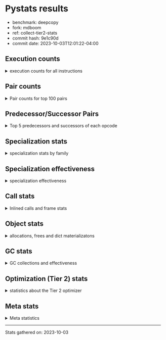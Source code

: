 
# Pystats results

- benchmark: deepcopy
- fork: mdboom
- ref: collect-tier2-stats
- commit hash: 9e1c90d
- commit date: 2023-10-03T12:01:22-04:00

## Execution counts

<details>
<summary> execution counts for all instructions </summary>

|Name | Count | Self | Cumulative | Miss ratio | 
|---|---:|---:|---:|---:|
| LOAD_FAST | 533,699,760 | 20.7% | 20.7% |  |
| STORE_FAST | 253,364,040 | 9.8% | 30.5% |  |
| LOAD_FAST_LOAD_FAST | 226,206,960 | 8.8% | 39.2% |  |
| LOAD_GLOBAL_BUILTIN | 129,930,540 | 5.0% | 44.3% |  |
| POP_JUMP_IF_FALSE | 113,295,360 | 4.4% | 48.7% |  |
| RESUME_CHECK | 104,294,940 | 4.0% | 52.7% |  |
| LOAD_ATTR_METHOD_NO_DICT | 99,901,440 | 3.9% | 56.6% |  |
| CALL_BUILTIN_O | 99,256,320 | 3.8% | 60.4% |  |
| IS_OP | 93,757,440 | 3.6% | 64.0% |  |
| RETURN_VALUE | 92,252,600 | 3.6% | 67.6% |  |
| CALL_METHOD_DESCRIPTOR_FAST | 89,825,280 | 3.5% | 71.1% |  |
| PUSH_NULL | 70,349,700 | 2.7% | 73.8% |  |
| CALL_PY_WITH_DEFAULTS | 56,674,260 | 2.2% | 76.0% | 8.4% |
| LOAD_GLOBAL_MODULE | 52,992,600 | 2.1% | 78.1% |  |
| POP_JUMP_IF_NONE | 51,701,760 | 2.0% | 80.1% |  |
| POP_JUMP_IF_NOT_NONE | 51,179,520 | 2.0% | 82.0% |  |
| POP_TOP | 44,021,940 | 1.7% | 83.7% |  |
| JUMP_FORWARD | 41,195,520 | 1.6% | 85.3% |  |
| CALL_PY_EXACT_ARGS | 40,508,800 | 1.6% | 86.9% | 10.4% |
| CALL_TYPE_1 | 38,645,760 | 1.5% | 88.4% |  |
| ENTER_EXECUTOR | 33,315,840 | 1.3% | 89.7% |  |
| STORE_SUBSCR_DICT | 25,128,960 | 1.0% | 90.7% |  |
| LOAD_CONST | 23,962,980 | 0.9% | 91.6% |  |
| TO_BOOL_BOOL | 15,022,080 | 0.6% | 92.2% |  |
| FOR_ITER | 13,305,040 | 0.5% | 92.7% |  |
| LOAD_DEREF | 12,595,800 | 0.5% | 93.2% |  |
| CALL_BUILTIN_FAST | 12,134,400 | 0.5% | 93.7% |  |
| RETURN_CONST | 11,581,620 | 0.4% | 94.1% |  |
| UNPACK_SEQUENCE_TWO_TUPLE | 9,369,600 | 0.4% | 94.5% |  |
| STORE_FAST_STORE_FAST | 9,369,600 | 0.4% | 94.8% |  |
| JUMP_BACKWARD | 9,246,720 | 0.4% | 95.2% |  |
| LOAD_ATTR | 8,450,300 | 0.3% | 95.5% |  |
| NOP | 7,772,340 | 0.3% | 95.8% |  |
| BINARY_SUBSCR_DICT | 7,772,160 | 0.3% | 96.1% |  |
| BUILD_LIST | 7,649,700 | 0.3% | 96.4% |  |
| BUILD_MAP | 6,481,980 | 0.3% | 96.7% |  |
| GET_ITER | 6,374,640 | 0.2% | 96.9% |  |
| CALL_FUNCTION_EX | 5,314,920 | 0.2% | 97.1% |  |
| CALL | 4,855,680 | 0.2% | 97.3% |  |
| LOAD_ATTR_MODULE | 4,854,120 | 0.2% | 97.5% |  |
| INTERPRETER_EXIT | 4,853,860 | 0.2% | 97.7% |  |
| MAKE_CELL | 4,853,820 | 0.2% | 97.9% |  |
| STORE_ATTR_INSTANCE_VALUE | 4,444,660 | 0.2% | 98.0% | 6.4% |
| CALL_LIST_APPEND | 4,177,920 | 0.2% | 98.2% |  |
| PUSH_EXC_INFO | 3,594,240 | 0.1% | 98.3% |  |
| POP_EXCEPT | 3,594,240 | 0.1% | 98.5% |  |
| CHECK_EXC_MATCH | 3,594,240 | 0.1% | 98.6% |  |
| CALL_METHOD_DESCRIPTOR_NOARGS | 3,471,360 | 0.1% | 98.8% |  |
| LIST_EXTEND | 2,887,980 | 0.1% | 98.9% |  |
| CALL_INTRINSIC_1 | 2,887,860 | 0.1% | 99.0% |  |
| CALL_ISINSTANCE | 2,887,680 | 0.1% | 99.1% |  |
| TO_BOOL | 2,427,480 | 0.1% | 99.2% |  |
| COPY_FREE_VARS | 2,427,120 | 0.1% | 99.3% |  |
| BUILD_TUPLE | 2,427,060 | 0.1% | 99.4% |  |
| TO_BOOL_NONE | 2,426,880 | 0.1% | 99.5% |  |
| LOAD_ATTR_METHOD_WITH_VALUES | 1,966,140 | 0.1% | 99.5% | 0.2% |
| LIST_APPEND | 1,751,040 | 0.1% | 99.6% |  |
| POP_JUMP_IF_TRUE | 1,505,280 | 0.1% | 99.7% |  |
| SWAP | 1,167,360 | 0.0% | 99.7% |  |
| FOR_ITER_LIST | 1,167,360 | 0.0% | 99.8% |  |
| FOR_ITER_TUPLE | 1,105,920 | 0.0% | 99.8% |  |
| BINARY_OP_SUBTRACT_FLOAT | 921,720 | 0.0% | 99.8% |  |
| BINARY_OP_ADD_FLOAT | 921,600 | 0.0% | 99.9% | 0.0% |
| STORE_FAST_LOAD_FAST | 583,680 | 0.0% | 99.9% |  |
| LOAD_FAST_AND_CLEAR | 583,680 | 0.0% | 99.9% |  |
| MAKE_FUNCTION | 461,040 | 0.0% | 99.9% |  |
| SET_FUNCTION_ATTRIBUTE | 460,920 | 0.0% | 100.0% |  |
| YIELD_VALUE | 460,800 | 0.0% | 100.0% |  |
| RETURN_GENERATOR | 460,800 | 0.0% | 100.0% |  |
| CALL_TUPLE_1 | 122,880 | 0.0% | 100.0% |  |
| FOR_ITER_RANGE | 46,320 | 0.0% | 100.0% |  |
| CALL_BUILTIN_CLASS | 46,320 | 0.0% | 100.0% |  |
| STORE_SUBSCR_LIST_INT | 46,080 | 0.0% | 100.0% |  |
| LOAD_ATTR_INSTANCE_VALUE | 46,080 | 0.0% | 100.0% |  |
| STORE_NAME | 300 | 0.0% | 100.0% |  |
| LOAD_GLOBAL | 300 | 0.0% | 100.0% |  |
| BINARY_OP | 200 | 0.0% | 100.0% |  |
| CALL_ALLOC_AND_ENTER_INIT | 120 | 0.0% | 100.0% | 33.3% |
| BUILD_CONST_KEY_MAP | 120 | 0.0% | 100.0% |  |
| EXIT_INIT_CHECK | 80 | 0.0% | 100.0% |  |
| STORE_DEREF | 60 | 0.0% | 100.0% |  |
| STORE_ATTR | 60 | 0.0% | 100.0% |  |
| LOAD_NAME | 60 | 0.0% | 100.0% |  |
| LOAD_BUILD_CLASS | 60 | 0.0% | 100.0% |  |
| CALL_BUILTIN_FAST_WITH_KEYWORDS | 60 | 0.0% | 100.0% |  |


</details>

## Pair counts

<details>
<summary> Pair counts for top 100 pairs </summary>

|Pair | Count | Self | Cumulative | 
|---|---:|---:|---:|
| LOAD_GLOBAL_BUILTIN LOAD_FAST | 120,391,860 | 4.7% | 4.7% |
| STORE_FAST LOAD_FAST | 106,598,520 | 4.1% | 8.8% |
| LOAD_FAST_LOAD_FAST IS_OP | 91,330,560 | 3.5% | 12.3% |
| LOAD_FAST RETURN_VALUE | 89,825,460 | 3.5% | 15.8% |
| IS_OP POP_JUMP_IF_FALSE | 89,825,280 | 3.5% | 19.3% |
| CALL_METHOD_DESCRIPTOR_FAST STORE_FAST | 89,825,280 | 3.5% | 22.8% |
| RESUME_CHECK LOAD_FAST | 85,647,360 | 3.3% | 26.1% |
| LOAD_FAST CALL_BUILTIN_O | 69,027,840 | 2.7% | 28.8% |
| STORE_FAST LOAD_FAST_LOAD_FAST | 58,352,700 | 2.3% | 31.0% |
| CALL_PY_WITH_DEFAULTS RESUME_CHECK | 56,584,500 | 2.2% | 33.2% |
| LOAD_FAST LOAD_ATTR_METHOD_NO_DICT | 54,650,880 | 2.1% | 35.3% |
| PUSH_NULL LOAD_FAST_LOAD_FAST | 53,698,560 | 2.1% | 37.4% |
| CALL_BUILTIN_O STORE_FAST | 53,606,400 | 2.1% | 39.5% |
| POP_JUMP_IF_FALSE LOAD_FAST | 53,237,760 | 2.1% | 41.5% |
| LOAD_FAST POP_JUMP_IF_NONE | 51,701,760 | 2.0% | 43.5% |
| LOAD_FAST PUSH_NULL | 51,271,680 | 2.0% | 45.5% |
| LOAD_FAST_LOAD_FAST CALL_METHOD_DESCRIPTOR_FAST | 51,179,520 | 2.0% | 47.5% |
| LOAD_FAST POP_JUMP_IF_NOT_NONE | 51,179,520 | 2.0% | 49.5% |
| LOAD_ATTR_METHOD_NO_DICT LOAD_FAST_LOAD_FAST | 51,179,520 | 2.0% | 51.5% |
| POP_JUMP_IF_NOT_NONE LOAD_GLOBAL_BUILTIN | 48,168,960 | 1.9% | 53.3% |
| POP_JUMP_IF_NONE LOAD_FAST | 46,848,000 | 1.8% | 55.1% |
| LOAD_ATTR_METHOD_NO_DICT LOAD_FAST | 45,250,560 | 1.8% | 56.9% |
| RETURN_VALUE STORE_FAST | 44,544,080 | 1.7% | 58.6% |
| POP_JUMP_IF_FALSE LOAD_GLOBAL_BUILTIN | 43,960,320 | 1.7% | 60.3% |
| CALL_PY_EXACT_ARGS RESUME_CHECK | 39,968,460 | 1.5% | 61.9% |
| STORE_FAST LOAD_GLOBAL_MODULE | 39,567,660 | 1.5% | 63.4% |
| STORE_FAST JUMP_FORWARD | 38,645,760 | 1.5% | 64.9% |
| LOAD_GLOBAL_MODULE LOAD_ATTR_METHOD_NO_DICT | 38,645,760 | 1.5% | 66.4% |
| LOAD_FAST CALL_TYPE_1 | 38,645,760 | 1.5% | 67.9% |
| LOAD_FAST CALL_METHOD_DESCRIPTOR_FAST | 38,645,760 | 1.5% | 69.4% |
| CALL_TYPE_1 STORE_FAST | 38,645,760 | 1.5% | 70.9% |
| LOAD_FAST_LOAD_FAST CALL_PY_EXACT_ARGS | 38,002,400 | 1.5% | 72.4% |
| JUMP_FORWARD LOAD_FAST_LOAD_FAST | 36,218,880 | 1.4% | 73.8% |
| POP_TOP ENTER_EXECUTOR | 28,262,400 | 1.1% | 74.9% |
| RETURN_VALUE CALL_BUILTIN_O | 27,801,600 | 1.1% | 75.9% |
| ENTER_EXECUTOR CALL_PY_WITH_DEFAULTS | 27,801,600 | 1.1% | 77.0% |
| CALL_BUILTIN_O POP_TOP | 27,801,600 | 1.1% | 78.1% |
| LOAD_FAST_LOAD_FAST CALL_PY_WITH_DEFAULTS | 22,884,640 | 0.9% | 79.0% |
| LOAD_FAST LOAD_GLOBAL_BUILTIN | 16,097,280 | 0.6% | 79.6% |
| TO_BOOL_BOOL POP_JUMP_IF_FALSE | 15,022,080 | 0.6% | 80.2% |
| PUSH_NULL LOAD_FAST | 12,380,580 | 0.5% | 80.7% |
| POP_TOP LOAD_FAST | 10,782,720 | 0.4% | 81.1% |
| CALL_BUILTIN_O STORE_SUBSCR_DICT | 10,076,160 | 0.4% | 81.5% |
| LOAD_GLOBAL_MODULE LOAD_FAST_LOAD_FAST | 9,615,360 | 0.4% | 81.8% |
| UNPACK_SEQUENCE_TWO_TUPLE STORE_FAST_STORE_FAST | 9,369,600 | 0.4% | 82.2% |
| FOR_ITER UNPACK_SEQUENCE_TWO_TUPLE | 9,369,600 | 0.4% | 82.6% |
| JUMP_BACKWARD FOR_ITER | 9,246,720 | 0.4% | 82.9% |
| RETURN_CONST POP_TOP | 9,154,560 | 0.4% | 83.3% |
| STORE_SUBSCR_DICT JUMP_BACKWARD | 7,864,320 | 0.3% | 83.6% |
| STORE_FAST_STORE_FAST LOAD_FAST | 7,864,320 | 0.3% | 83.9% |
| RETURN_VALUE STORE_SUBSCR_DICT | 7,864,320 | 0.3% | 84.2% |
| RETURN_VALUE LOAD_FAST_LOAD_FAST | 7,864,320 | 0.3% | 84.5% |
| LOAD_FAST_LOAD_FAST PUSH_NULL | 7,864,320 | 0.3% | 84.8% |
| NOP LOAD_FAST | 7,772,160 | 0.3% | 85.1% |
| CALL_BUILTIN_O BINARY_SUBSCR_DICT | 7,772,160 | 0.3% | 85.4% |
| LOAD_FAST TO_BOOL_BOOL | 7,280,640 | 0.3% | 85.7% |
| LOAD_FAST LOAD_CONST | 7,280,640 | 0.3% | 86.0% |
| LOAD_CONST CALL_BUILTIN_FAST | 7,280,640 | 0.3% | 86.2% |
| CALL_BUILTIN_FAST STORE_FAST | 7,280,640 | 0.3% | 86.5% |
| LOAD_FAST_LOAD_FAST LOAD_FAST | 7,188,540 | 0.3% | 86.8% |
| STORE_SUBSCR_DICT LOAD_GLOBAL_MODULE | 7,188,480 | 0.3% | 87.1% |
| RESUME_CHECK NOP | 7,188,480 | 0.3% | 87.4% |
| POP_JUMP_IF_FALSE LOAD_FAST_LOAD_FAST | 7,188,480 | 0.3% | 87.6% |
| LOAD_FAST STORE_SUBSCR_DICT | 7,188,480 | 0.3% | 87.9% |
| STORE_SUBSCR_DICT LOAD_FAST | 7,065,600 | 0.3% | 88.2% |
| BUILD_MAP STORE_FAST | 6,481,920 | 0.3% | 88.4% |
| LOAD_FAST LOAD_ATTR | 6,021,120 | 0.2% | 88.7% |
| LOAD_CONST LOAD_FAST | 5,898,360 | 0.2% | 88.9% |
| BUILD_LIST LOAD_FAST | 5,898,240 | 0.2% | 89.1% |
| STORE_FAST LOAD_GLOBAL_BUILTIN | 5,437,620 | 0.2% | 89.3% |
| LOAD_FAST LOAD_DEREF | 5,314,560 | 0.2% | 89.6% |
| LOAD_ATTR_MODULE PUSH_NULL | 4,854,120 | 0.2% | 89.7% |
| LOAD_CONST LOAD_CONST | 4,853,940 | 0.2% | 89.9% |
| CALL_BUILTIN_FAST TO_BOOL_BOOL | 4,853,760 | 0.2% | 90.1% |
| LOAD_FAST_LOAD_FAST LOAD_GLOBAL_BUILTIN | 4,638,720 | 0.2% | 90.3% |
| RESUME_CHECK LOAD_DEREF | 4,393,140 | 0.2% | 90.5% |
| LOAD_DEREF LOAD_CONST | 4,392,960 | 0.2% | 90.6% |
| LOAD_FAST CALL_LIST_APPEND | 4,177,920 | 0.2% | 90.8% |
| CALL_LIST_APPEND RETURN_CONST | 4,177,920 | 0.2% | 91.0% |
| BINARY_SUBSCR_DICT LOAD_ATTR_METHOD_NO_DICT | 4,177,920 | 0.2% | 91.1% |
| GET_ITER FOR_ITER | 4,055,040 | 0.2% | 91.3% |
| LOAD_FAST STORE_ATTR_INSTANCE_VALUE | 3,932,280 | 0.2% | 91.4% |
| FOR_ITER LOAD_FAST | 3,932,160 | 0.2% | 91.6% |
| PUSH_EXC_INFO LOAD_GLOBAL_BUILTIN | 3,594,240 | 0.1% | 91.7% |
| POP_JUMP_IF_FALSE POP_TOP | 3,594,240 | 0.1% | 91.9% |
| LOAD_GLOBAL_BUILTIN CHECK_EXC_MATCH | 3,594,240 | 0.1% | 92.0% |
| CHECK_EXC_MATCH POP_JUMP_IF_FALSE | 3,594,240 | 0.1% | 92.1% |
| BINARY_SUBSCR_DICT PUSH_EXC_INFO | 3,594,240 | 0.1% | 92.3% |
| LOAD_FAST BUILD_LIST | 3,471,600 | 0.1% | 92.4% |
| RESUME_CHECK BUILD_MAP | 3,471,360 | 0.1% | 92.5% |
| LOAD_ATTR_METHOD_NO_DICT CALL_METHOD_DESCRIPTOR_NOARGS | 3,471,360 | 0.1% | 92.7% |
| CALL_METHOD_DESCRIPTOR_NOARGS GET_ITER | 3,471,360 | 0.1% | 92.8% |
| STORE_SUBSCR_DICT POP_EXCEPT | 3,010,560 | 0.1% | 92.9% |
| STORE_FAST ENTER_EXECUTOR | 3,010,560 | 0.1% | 93.0% |
| POP_JUMP_IF_NOT_NONE BUILD_MAP | 3,010,560 | 0.1% | 93.2% |
| POP_EXCEPT RETURN_CONST | 3,010,560 | 0.1% | 93.3% |
| LOAD_FAST CALL_PY_WITH_DEFAULTS | 3,010,560 | 0.1% | 93.4% |
| JUMP_FORWARD LOAD_GLOBAL_BUILTIN | 3,010,560 | 0.1% | 93.5% |
| LOAD_DEREF PUSH_NULL | 2,888,100 | 0.1% | 93.6% |
| LIST_EXTEND CALL_INTRINSIC_1 | 2,887,860 | 0.1% | 93.7% |


</details>

## Predecessor/Successor Pairs

<details>
<summary> Top 5 predecessors and successors of each opcode </summary>

### CACHE

<details>
<summary> Successors and predecessors for CACHE </summary>

|Predecessors | Count | Percentage | 
|---|---:|---:|

|Successors | Count | Percentage | 
|---|---:|---:|
| RESUME_CHECK | 2,426,920 | 50.0% |
| COPY_FREE_VARS | 1,966,140 | 40.5% |
| POP_TOP | 460,800 | 9.5% |


</details>

### CHECK_EXC_MATCH

<details>
<summary> Successors and predecessors for CHECK_EXC_MATCH </summary>

|Predecessors | Count | Percentage | 
|---|---:|---:|
| LOAD_GLOBAL_BUILTIN | 3,594,240 | 100.0% |

|Successors | Count | Percentage | 
|---|---:|---:|
| POP_JUMP_IF_FALSE | 3,594,240 | 100.0% |


</details>

### EXIT_INIT_CHECK

<details>
<summary> Successors and predecessors for EXIT_INIT_CHECK </summary>

|Predecessors | Count | Percentage | 
|---|---:|---:|
| RETURN_CONST | 80 | 100.0% |

|Successors | Count | Percentage | 
|---|---:|---:|
| RETURN_VALUE | 80 | 100.0% |


</details>

### GET_ITER

<details>
<summary> Successors and predecessors for GET_ITER </summary>

|Predecessors | Count | Percentage | 
|---|---:|---:|
| CALL_METHOD_DESCRIPTOR_NOARGS | 3,471,360 | 54.5% |
| LOAD_FAST | 2,211,840 | 34.7% |
| CALL | 583,680 | 9.2% |
| LOAD_CONST | 61,440 | 1.0% |
| CALL_BUILTIN_CLASS | 46,320 | 0.7% |

|Successors | Count | Percentage | 
|---|---:|---:|
| FOR_ITER | 4,055,040 | 63.6% |
| FOR_ITER_LIST | 1,167,360 | 18.3% |
| LOAD_FAST_AND_CLEAR | 583,680 | 9.2% |
| CALL_PY_EXACT_ARGS | 460,800 | 7.2% |
| FOR_ITER_TUPLE | 61,440 | 1.0% |


</details>

### INTERPRETER_EXIT

<details>
<summary> Successors and predecessors for INTERPRETER_EXIT </summary>

|Predecessors | Count | Percentage | 
|---|---:|---:|
| RETURN_CONST | 2,426,980 | 50.0% |
| RETURN_VALUE | 1,966,080 | 40.5% |
| YIELD_VALUE | 460,800 | 9.5% |

|Successors | Count | Percentage | 
|---|---:|---:|


</details>

### LOAD_BUILD_CLASS

<details>
<summary> Successors and predecessors for LOAD_BUILD_CLASS </summary>

|Predecessors | Count | Percentage | 
|---|---:|---:|
| RESUME_CHECK | 60 | 100.0% |

|Successors | Count | Percentage | 
|---|---:|---:|
| PUSH_NULL | 60 | 100.0% |


</details>

### MAKE_FUNCTION

<details>
<summary> Successors and predecessors for MAKE_FUNCTION </summary>

|Predecessors | Count | Percentage | 
|---|---:|---:|
| LOAD_CONST | 461,040 | 100.0% |

|Successors | Count | Percentage | 
|---|---:|---:|
| SET_FUNCTION_ATTRIBUTE | 460,920 | 100.0% |
| STORE_NAME | 120 | 0.0% |


</details>

### NOP

<details>
<summary> Successors and predecessors for NOP </summary>

|Predecessors | Count | Percentage | 
|---|---:|---:|
| RESUME_CHECK | 7,188,480 | 92.5% |
| STORE_FAST | 583,680 | 7.5% |
| POP_TOP | 180 | 0.0% |

|Successors | Count | Percentage | 
|---|---:|---:|
| LOAD_FAST | 7,772,160 | 100.0% |
| LOAD_DEREF | 180 | 0.0% |


</details>

### POP_EXCEPT

<details>
<summary> Successors and predecessors for POP_EXCEPT </summary>

|Predecessors | Count | Percentage | 
|---|---:|---:|
| STORE_SUBSCR_DICT | 3,010,560 | 83.8% |
| POP_TOP | 583,680 | 16.2% |

|Successors | Count | Percentage | 
|---|---:|---:|
| RETURN_CONST | 3,010,560 | 83.8% |
| JUMP_FORWARD | 583,680 | 16.2% |


</details>

### POP_TOP

<details>
<summary> Successors and predecessors for POP_TOP </summary>

|Predecessors | Count | Percentage | 
|---|---:|---:|
| CALL_BUILTIN_O | 27,801,600 | 63.2% |
| RETURN_CONST | 9,154,560 | 20.8% |
| POP_JUMP_IF_FALSE | 3,594,240 | 8.2% |
| CALL | 2,427,060 | 5.5% |
| RESUME_CHECK | 460,800 | 1.0% |

|Successors | Count | Percentage | 
|---|---:|---:|
| ENTER_EXECUTOR | 28,262,400 | 64.2% |
| LOAD_FAST | 10,782,720 | 24.5% |
| RETURN_CONST | 1,966,080 | 4.5% |
| JUMP_FORWARD | 1,966,080 | 4.5% |
| POP_EXCEPT | 583,680 | 1.3% |


</details>

### PUSH_EXC_INFO

<details>
<summary> Successors and predecessors for PUSH_EXC_INFO </summary>

|Predecessors | Count | Percentage | 
|---|---:|---:|
| BINARY_SUBSCR_DICT | 3,594,240 | 100.0% |

|Successors | Count | Percentage | 
|---|---:|---:|
| LOAD_GLOBAL_BUILTIN | 3,594,240 | 100.0% |


</details>

### PUSH_NULL

<details>
<summary> Successors and predecessors for PUSH_NULL </summary>

|Predecessors | Count | Percentage | 
|---|---:|---:|
| LOAD_FAST | 51,271,680 | 72.9% |
| LOAD_FAST_LOAD_FAST | 7,864,320 | 11.2% |
| LOAD_ATTR_MODULE | 4,854,120 | 6.9% |
| LOAD_DEREF | 2,888,100 | 4.1% |
| LOAD_ATTR | 2,887,740 | 4.1% |

|Successors | Count | Percentage | 
|---|---:|---:|
| LOAD_FAST_LOAD_FAST | 53,698,560 | 76.3% |
| LOAD_FAST | 12,380,580 | 17.6% |
| LOAD_CONST | 2,426,880 | 3.4% |
| CALL | 1,843,640 | 2.6% |
| CALL_ALLOC_AND_ENTER_INIT | 40 | 0.0% |


</details>

### RETURN_VALUE

<details>
<summary> Successors and predecessors for RETURN_VALUE </summary>

|Predecessors | Count | Percentage | 
|---|---:|---:|
| LOAD_FAST | 89,825,460 | 97.4% |
| BUILD_TUPLE | 1,966,080 | 2.1% |
| CALL_FUNCTION_EX | 460,800 | 0.5% |
| RETURN_VALUE | 180 | 0.0% |
| EXIT_INIT_CHECK | 80 | 0.0% |

|Successors | Count | Percentage | 
|---|---:|---:|
| STORE_FAST | 44,544,080 | 48.3% |
| CALL_BUILTIN_O | 27,801,600 | 30.1% |
| STORE_SUBSCR_DICT | 7,864,320 | 8.5% |
| LOAD_FAST_LOAD_FAST | 7,864,320 | 8.5% |
| INTERPRETER_EXIT | 1,966,080 | 2.1% |


</details>

### TO_BOOL

<details>
<summary> Successors and predecessors for TO_BOOL </summary>

|Predecessors | Count | Percentage | 
|---|---:|---:|
| LOAD_FAST | 2,426,880 | 100.0% |
| TO_BOOL | 600 | 0.0% |

|Successors | Count | Percentage | 
|---|---:|---:|
| POP_JUMP_IF_FALSE | 2,426,880 | 100.0% |
| TO_BOOL | 600 | 0.0% |


</details>

### BINARY_OP

<details>
<summary> Successors and predecessors for BINARY_OP </summary>

|Predecessors | Count | Percentage | 
|---|---:|---:|
| LOAD_CONST | 120 | 60.0% |
| LOAD_FAST | 40 | 20.0% |
| BINARY_OP | 40 | 20.0% |

|Successors | Count | Percentage | 
|---|---:|---:|
| STORE_FAST | 60 | 30.0% |
| LOAD_CONST | 60 | 30.0% |
| BINARY_OP_SUBTRACT_FLOAT | 40 | 20.0% |
| BINARY_OP | 40 | 20.0% |


</details>

### BUILD_LIST

<details>
<summary> Successors and predecessors for BUILD_LIST </summary>

|Predecessors | Count | Percentage | 
|---|---:|---:|
| LOAD_FAST | 3,471,600 | 45.4% |
| LOAD_FAST_LOAD_FAST | 2,426,880 | 31.7% |
| RESUME_CHECK | 1,167,420 | 15.3% |
| SWAP | 583,680 | 7.6% |
| LOAD_CONST | 120 | 0.0% |

|Successors | Count | Percentage | 
|---|---:|---:|
| LOAD_FAST | 5,898,240 | 77.1% |
| STORE_FAST | 1,167,360 | 15.3% |
| SWAP | 583,680 | 7.6% |
| LOAD_CONST | 240 | 0.0% |
| LOAD_DEREF | 180 | 0.0% |


</details>

### BUILD_MAP

<details>
<summary> Successors and predecessors for BUILD_MAP </summary>

|Predecessors | Count | Percentage | 
|---|---:|---:|
| RESUME_CHECK | 3,471,360 | 53.6% |
| POP_JUMP_IF_NOT_NONE | 3,010,560 | 46.4% |
| LOAD_CONST | 60 | 0.0% |

|Successors | Count | Percentage | 
|---|---:|---:|
| STORE_FAST | 6,481,920 | 100.0% |
| LOAD_CONST | 60 | 0.0% |


</details>

### BUILD_TUPLE

<details>
<summary> Successors and predecessors for BUILD_TUPLE </summary>

|Predecessors | Count | Percentage | 
|---|---:|---:|
| LOAD_ATTR | 1,966,080 | 81.0% |
| LOAD_FAST | 460,980 | 19.0% |

|Successors | Count | Percentage | 
|---|---:|---:|
| RETURN_VALUE | 1,966,080 | 81.0% |
| LOAD_CONST | 460,920 | 19.0% |
| LOAD_FAST | 60 | 0.0% |


</details>

### CALL

<details>
<summary> Successors and predecessors for CALL </summary>

|Predecessors | Count | Percentage | 
|---|---:|---:|
| LOAD_FAST | 2,426,940 | 50.0% |
| PUSH_NULL | 1,843,640 | 38.0% |
| LOAD_FAST_LOAD_FAST | 583,680 | 12.0% |
| CALL | 1,380 | 0.0% |
| LOAD_GLOBAL_BUILTIN | 20 | 0.0% |

|Successors | Count | Percentage | 
|---|---:|---:|
| POP_TOP | 2,427,060 | 50.0% |
| STORE_FAST | 921,720 | 19.0% |
| LOAD_FAST | 921,720 | 19.0% |
| GET_ITER | 583,680 | 12.0% |
| CALL | 1,380 | 0.0% |


</details>

### CALL_FUNCTION_EX

<details>
<summary> Successors and predecessors for CALL_FUNCTION_EX </summary>

|Predecessors | Count | Percentage | 
|---|---:|---:|
| CALL_INTRINSIC_1 | 2,887,860 | 54.3% |
| LOAD_FAST | 2,427,060 | 45.7% |

|Successors | Count | Percentage | 
|---|---:|---:|
| MAKE_CELL | 2,426,940 | 45.7% |
| STORE_FAST | 1,966,080 | 37.0% |
| RESUME_CHECK | 460,920 | 8.7% |
| RETURN_VALUE | 460,800 | 8.7% |
| COPY_FREE_VARS | 180 | 0.0% |


</details>

### CALL_INTRINSIC_1

<details>
<summary> Successors and predecessors for CALL_INTRINSIC_1 </summary>

|Predecessors | Count | Percentage | 
|---|---:|---:|
| LIST_EXTEND | 2,887,860 | 100.0% |

|Successors | Count | Percentage | 
|---|---:|---:|
| CALL_FUNCTION_EX | 2,887,860 | 100.0% |


</details>

### COPY_FREE_VARS

<details>
<summary> Successors and predecessors for COPY_FREE_VARS </summary>

|Predecessors | Count | Percentage | 
|---|---:|---:|
| CACHE | 1,966,140 | 81.0% |
| CALL_PY_EXACT_ARGS | 460,800 | 19.0% |
| CALL_FUNCTION_EX | 180 | 0.0% |

|Successors | Count | Percentage | 
|---|---:|---:|
| RESUME_CHECK | 1,966,320 | 81.0% |
| RETURN_GENERATOR | 460,800 | 19.0% |


</details>

### ENTER_EXECUTOR

<details>
<summary> Successors and predecessors for ENTER_EXECUTOR </summary>

|Predecessors | Count | Percentage | 
|---|---:|---:|
| POP_TOP | 28,262,400 | 84.8% |
| STORE_FAST | 3,010,560 | 9.0% |
| LIST_APPEND | 1,751,040 | 5.3% |
| ENTER_EXECUTOR | 291,840 | 0.9% |

|Successors | Count | Percentage | 
|---|---:|---:|
| CALL_PY_WITH_DEFAULTS | 27,801,600 | 83.4% |
| LOAD_ATTR_MODULE | 2,549,580 | 7.7% |
| LOAD_FAST | 1,167,420 | 3.5% |
| STORE_FAST | 583,680 | 1.8% |
| RETURN_CONST | 460,800 | 1.4% |


</details>

### FOR_ITER

<details>
<summary> Successors and predecessors for FOR_ITER </summary>

|Predecessors | Count | Percentage | 
|---|---:|---:|
| JUMP_BACKWARD | 9,246,720 | 69.5% |
| GET_ITER | 4,055,040 | 30.5% |
| FOR_ITER | 3,280 | 0.0% |

|Successors | Count | Percentage | 
|---|---:|---:|
| UNPACK_SEQUENCE_TWO_TUPLE | 9,369,600 | 70.4% |
| LOAD_FAST | 3,932,160 | 29.6% |
| FOR_ITER | 3,280 | 0.0% |


</details>

### IS_OP

<details>
<summary> Successors and predecessors for IS_OP </summary>

|Predecessors | Count | Percentage | 
|---|---:|---:|
| LOAD_FAST_LOAD_FAST | 91,330,560 | 97.4% |
| LOAD_CONST | 2,426,880 | 2.6% |

|Successors | Count | Percentage | 
|---|---:|---:|
| POP_JUMP_IF_FALSE | 89,825,280 | 95.8% |
| STORE_FAST | 2,426,880 | 2.6% |
| POP_JUMP_IF_TRUE | 1,505,280 | 1.6% |


</details>

### JUMP_BACKWARD

<details>
<summary> Successors and predecessors for JUMP_BACKWARD </summary>

|Predecessors | Count | Percentage | 
|---|---:|---:|
| STORE_SUBSCR_DICT | 7,864,320 | 85.0% |
| POP_JUMP_IF_TRUE | 1,382,400 | 15.0% |

|Successors | Count | Percentage | 
|---|---:|---:|
| FOR_ITER | 9,246,720 | 100.0% |


</details>

### JUMP_FORWARD

<details>
<summary> Successors and predecessors for JUMP_FORWARD </summary>

|Predecessors | Count | Percentage | 
|---|---:|---:|
| STORE_FAST | 38,645,760 | 93.8% |
| POP_TOP | 1,966,080 | 4.8% |
| POP_EXCEPT | 583,680 | 1.4% |

|Successors | Count | Percentage | 
|---|---:|---:|
| LOAD_FAST_LOAD_FAST | 36,218,880 | 87.9% |
| LOAD_GLOBAL_BUILTIN | 3,010,560 | 7.3% |
| LOAD_FAST | 1,966,080 | 4.8% |


</details>

### LIST_EXTEND

<details>
<summary> Successors and predecessors for LIST_EXTEND </summary>

|Predecessors | Count | Percentage | 
|---|---:|---:|
| LOAD_FAST | 2,887,680 | 100.0% |
| LOAD_DEREF | 180 | 0.0% |
| LOAD_CONST | 120 | 0.0% |

|Successors | Count | Percentage | 
|---|---:|---:|
| CALL_INTRINSIC_1 | 2,887,860 | 100.0% |
| LOAD_CONST | 120 | 0.0% |


</details>

### LOAD_ATTR

<details>
<summary> Successors and predecessors for LOAD_ATTR </summary>

|Predecessors | Count | Percentage | 
|---|---:|---:|
| LOAD_FAST | 6,021,120 | 71.3% |
| LOAD_GLOBAL_MODULE | 2,427,020 | 28.7% |
| LOAD_ATTR | 2,100 | 0.0% |
| LOAD_GLOBAL | 60 | 0.0% |

|Successors | Count | Percentage | 
|---|---:|---:|
| PUSH_NULL | 2,887,740 | 34.2% |
| LOAD_ATTR_METHOD_NO_DICT | 2,426,880 | 28.7% |
| BUILD_TUPLE | 1,966,080 | 23.3% |
| STORE_FAST | 1,167,360 | 13.8% |
| LOAD_ATTR | 2,100 | 0.0% |


</details>

### LOAD_CONST

<details>
<summary> Successors and predecessors for LOAD_CONST </summary>

|Predecessors | Count | Percentage | 
|---|---:|---:|
| LOAD_FAST | 7,280,640 | 30.4% |
| LOAD_CONST | 4,853,940 | 20.3% |
| LOAD_DEREF | 4,392,960 | 18.3% |
| PUSH_NULL | 2,426,880 | 10.1% |
| RESUME_CHECK | 1,966,200 | 8.2% |

|Successors | Count | Percentage | 
|---|---:|---:|
| CALL_BUILTIN_FAST | 7,280,640 | 30.4% |
| LOAD_FAST | 5,898,360 | 24.6% |
| LOAD_CONST | 4,853,940 | 20.3% |
| IS_OP | 2,426,880 | 10.1% |
| CALL_BUILTIN_O | 2,426,880 | 10.1% |


</details>

### LOAD_DEREF

<details>
<summary> Successors and predecessors for LOAD_DEREF </summary>

|Predecessors | Count | Percentage | 
|---|---:|---:|
| LOAD_FAST | 5,314,560 | 42.2% |
| RESUME_CHECK | 4,393,140 | 34.9% |
| POP_JUMP_IF_FALSE | 2,426,880 | 19.3% |
| STORE_FAST | 460,800 | 3.7% |
| NOP | 180 | 0.0% |

|Successors | Count | Percentage | 
|---|---:|---:|
| LOAD_CONST | 4,392,960 | 34.9% |
| PUSH_NULL | 2,888,100 | 22.9% |
| CALL_PY_WITH_DEFAULTS | 2,887,680 | 22.9% |
| LOAD_GLOBAL_BUILTIN | 2,426,880 | 19.3% |
| LIST_EXTEND | 180 | 0.0% |


</details>

### LOAD_FAST

<details>
<summary> Successors and predecessors for LOAD_FAST </summary>

|Predecessors | Count | Percentage | 
|---|---:|---:|
| LOAD_GLOBAL_BUILTIN | 120,391,860 | 22.6% |
| STORE_FAST | 106,598,520 | 20.0% |
| RESUME_CHECK | 85,647,360 | 16.0% |
| POP_JUMP_IF_FALSE | 53,237,760 | 10.0% |
| POP_JUMP_IF_NONE | 46,848,000 | 8.8% |

|Successors | Count | Percentage | 
|---|---:|---:|
| RETURN_VALUE | 89,825,460 | 16.8% |
| CALL_BUILTIN_O | 69,027,840 | 12.9% |
| LOAD_ATTR_METHOD_NO_DICT | 54,650,880 | 10.2% |
| POP_JUMP_IF_NONE | 51,701,760 | 9.7% |
| PUSH_NULL | 51,271,680 | 9.6% |


</details>

### LOAD_FAST_LOAD_FAST

<details>
<summary> Successors and predecessors for LOAD_FAST_LOAD_FAST </summary>

|Predecessors | Count | Percentage | 
|---|---:|---:|
| STORE_FAST | 58,352,700 | 25.8% |
| PUSH_NULL | 53,698,560 | 23.7% |
| LOAD_ATTR_METHOD_NO_DICT | 51,179,520 | 22.6% |
| JUMP_FORWARD | 36,218,880 | 16.0% |
| LOAD_GLOBAL_MODULE | 9,615,360 | 4.3% |

|Successors | Count | Percentage | 
|---|---:|---:|
| IS_OP | 91,330,560 | 40.4% |
| CALL_METHOD_DESCRIPTOR_FAST | 51,179,520 | 22.6% |
| CALL_PY_EXACT_ARGS | 38,002,400 | 16.8% |
| CALL_PY_WITH_DEFAULTS | 22,884,640 | 10.1% |
| PUSH_NULL | 7,864,320 | 3.5% |


</details>

### LOAD_GLOBAL

<details>
<summary> Successors and predecessors for LOAD_GLOBAL </summary>

|Predecessors | Count | Percentage | 
|---|---:|---:|
| STORE_FAST | 120 | 40.0% |
| RETURN_VALUE | 120 | 40.0% |
| ENTER_EXECUTOR | 40 | 13.3% |
| LOAD_CONST | 20 | 6.7% |

|Successors | Count | Percentage | 
|---|---:|---:|
| LOAD_GLOBAL_MODULE | 160 | 53.3% |
| LOAD_GLOBAL_BUILTIN | 80 | 26.7% |
| LOAD_ATTR | 60 | 20.0% |


</details>

### LOAD_NAME

<details>
<summary> Successors and predecessors for LOAD_NAME </summary>

|Predecessors | Count | Percentage | 
|---|---:|---:|
| RESUME_CHECK | 60 | 100.0% |

|Successors | Count | Percentage | 
|---|---:|---:|
| STORE_NAME | 60 | 100.0% |


</details>

### MAKE_CELL

<details>
<summary> Successors and predecessors for MAKE_CELL </summary>

|Predecessors | Count | Percentage | 
|---|---:|---:|
| CALL_FUNCTION_EX | 2,426,940 | 50.0% |
| MAKE_CELL | 2,426,880 | 50.0% |

|Successors | Count | Percentage | 
|---|---:|---:|
| RESUME_CHECK | 2,426,940 | 50.0% |
| MAKE_CELL | 2,426,880 | 50.0% |


</details>

### POP_JUMP_IF_FALSE

<details>
<summary> Successors and predecessors for POP_JUMP_IF_FALSE </summary>

|Predecessors | Count | Percentage | 
|---|---:|---:|
| IS_OP | 89,825,280 | 79.3% |
| TO_BOOL_BOOL | 15,022,080 | 13.3% |
| CHECK_EXC_MATCH | 3,594,240 | 3.2% |
| TO_BOOL_NONE | 2,426,880 | 2.1% |
| TO_BOOL | 2,426,880 | 2.1% |

|Successors | Count | Percentage | 
|---|---:|---:|
| LOAD_FAST | 53,237,760 | 47.0% |
| LOAD_GLOBAL_BUILTIN | 43,960,320 | 38.8% |
| LOAD_FAST_LOAD_FAST | 7,188,480 | 6.3% |
| POP_TOP | 3,594,240 | 3.2% |
| LOAD_GLOBAL_MODULE | 2,426,880 | 2.1% |


</details>

### POP_JUMP_IF_NONE

<details>
<summary> Successors and predecessors for POP_JUMP_IF_NONE </summary>

|Predecessors | Count | Percentage | 
|---|---:|---:|
| LOAD_FAST | 51,701,760 | 100.0% |

|Successors | Count | Percentage | 
|---|---:|---:|
| LOAD_FAST | 46,848,000 | 90.6% |
| LOAD_GLOBAL_MODULE | 2,426,880 | 4.7% |
| LOAD_GLOBAL_BUILTIN | 2,426,880 | 4.7% |


</details>

### POP_JUMP_IF_NOT_NONE

<details>
<summary> Successors and predecessors for POP_JUMP_IF_NOT_NONE </summary>

|Predecessors | Count | Percentage | 
|---|---:|---:|
| LOAD_FAST | 51,179,520 | 100.0% |

|Successors | Count | Percentage | 
|---|---:|---:|
| LOAD_GLOBAL_BUILTIN | 48,168,960 | 94.1% |
| BUILD_MAP | 3,010,560 | 5.9% |


</details>

### POP_JUMP_IF_TRUE

<details>
<summary> Successors and predecessors for POP_JUMP_IF_TRUE </summary>

|Predecessors | Count | Percentage | 
|---|---:|---:|
| IS_OP | 1,505,280 | 100.0% |

|Successors | Count | Percentage | 
|---|---:|---:|
| JUMP_BACKWARD | 1,382,400 | 91.8% |
| LOAD_GLOBAL_BUILTIN | 122,880 | 8.2% |


</details>

### RETURN_CONST

<details>
<summary> Successors and predecessors for RETURN_CONST </summary>

|Predecessors | Count | Percentage | 
|---|---:|---:|
| CALL_LIST_APPEND | 4,177,920 | 36.1% |
| POP_EXCEPT | 3,010,560 | 26.0% |
| STORE_ATTR_INSTANCE_VALUE | 1,966,200 | 17.0% |
| POP_TOP | 1,966,080 | 17.0% |
| ENTER_EXECUTOR | 460,800 | 4.0% |

|Successors | Count | Percentage | 
|---|---:|---:|
| POP_TOP | 9,154,560 | 79.0% |
| INTERPRETER_EXIT | 2,426,980 | 21.0% |
| EXIT_INIT_CHECK | 80 | 0.0% |


</details>

### SET_FUNCTION_ATTRIBUTE

<details>
<summary> Successors and predecessors for SET_FUNCTION_ATTRIBUTE </summary>

|Predecessors | Count | Percentage | 
|---|---:|---:|
| MAKE_FUNCTION | 460,920 | 100.0% |

|Successors | Count | Percentage | 
|---|---:|---:|
| LOAD_FAST | 460,800 | 100.0% |
| STORE_NAME | 60 | 0.0% |
| LOAD_CONST | 60 | 0.0% |


</details>

### STORE_ATTR

<details>
<summary> Successors and predecessors for STORE_ATTR </summary>

|Predecessors | Count | Percentage | 
|---|---:|---:|
| LOAD_FAST_LOAD_FAST | 60 | 100.0% |

|Successors | Count | Percentage | 
|---|---:|---:|
| STORE_ATTR_INSTANCE_VALUE | 60 | 100.0% |


</details>

### STORE_DEREF

<details>
<summary> Successors and predecessors for STORE_DEREF </summary>

|Predecessors | Count | Percentage | 
|---|---:|---:|
| CALL_BUILTIN_FAST_WITH_KEYWORDS | 60 | 100.0% |

|Successors | Count | Percentage | 
|---|---:|---:|
| LOAD_DEREF | 60 | 100.0% |


</details>

### STORE_FAST

<details>
<summary> Successors and predecessors for STORE_FAST </summary>

|Predecessors | Count | Percentage | 
|---|---:|---:|
| CALL_METHOD_DESCRIPTOR_FAST | 89,825,280 | 35.5% |
| CALL_BUILTIN_O | 53,606,400 | 21.2% |
| RETURN_VALUE | 44,544,080 | 17.6% |
| CALL_TYPE_1 | 38,645,760 | 15.3% |
| CALL_BUILTIN_FAST | 7,280,640 | 2.9% |

|Successors | Count | Percentage | 
|---|---:|---:|
| LOAD_FAST | 106,598,520 | 42.1% |
| LOAD_FAST_LOAD_FAST | 58,352,700 | 23.0% |
| LOAD_GLOBAL_MODULE | 39,567,660 | 15.6% |
| JUMP_FORWARD | 38,645,760 | 15.3% |
| LOAD_GLOBAL_BUILTIN | 5,437,620 | 2.1% |


</details>

### STORE_FAST_STORE_FAST

<details>
<summary> Successors and predecessors for STORE_FAST_STORE_FAST </summary>

|Predecessors | Count | Percentage | 
|---|---:|---:|
| UNPACK_SEQUENCE_TWO_TUPLE | 9,369,600 | 100.0% |

|Successors | Count | Percentage | 
|---|---:|---:|
| LOAD_FAST | 7,864,320 | 83.9% |
| LOAD_FAST_LOAD_FAST | 1,505,280 | 16.1% |


</details>

### STORE_NAME

<details>
<summary> Successors and predecessors for STORE_NAME </summary>

|Predecessors | Count | Percentage | 
|---|---:|---:|
| MAKE_FUNCTION | 120 | 40.0% |
| SET_FUNCTION_ATTRIBUTE | 60 | 20.0% |
| LOAD_NAME | 60 | 20.0% |
| LOAD_CONST | 60 | 20.0% |

|Successors | Count | Percentage | 
|---|---:|---:|
| LOAD_CONST | 180 | 60.0% |
| RETURN_CONST | 60 | 20.0% |
| LOAD_FAST | 60 | 20.0% |


</details>

### BINARY_OP_SUBTRACT_FLOAT

<details>
<summary> Successors and predecessors for BINARY_OP_SUBTRACT_FLOAT </summary>

|Predecessors | Count | Percentage | 
|---|---:|---:|
| LOAD_FAST | 921,680 | 100.0% |
| BINARY_OP | 40 | 0.0% |

|Successors | Count | Percentage | 
|---|---:|---:|
| BINARY_OP_ADD_FLOAT | 921,600 | 100.0% |
| STORE_FAST | 120 | 0.0% |


</details>

### BINARY_SUBSCR_DICT

<details>
<summary> Successors and predecessors for BINARY_SUBSCR_DICT </summary>

|Predecessors | Count | Percentage | 
|---|---:|---:|
| CALL_BUILTIN_O | 7,772,160 | 100.0% |

|Successors | Count | Percentage | 
|---|---:|---:|
| LOAD_ATTR_METHOD_NO_DICT | 4,177,920 | 53.8% |
| PUSH_EXC_INFO | 3,594,240 | 46.2% |


</details>

### CALL_ALLOC_AND_ENTER_INIT

<details>
<summary> Successors and predecessors for CALL_ALLOC_AND_ENTER_INIT </summary>

|Predecessors | Count | Percentage | 
|---|---:|---:|
| PUSH_NULL | 40 | 33.3% |
| LOAD_CONST | 40 | 33.3% |
| CALL | 40 | 33.3% |

|Successors | Count | Percentage | 
|---|---:|---:|
| RESUME_CHECK | 80 | 66.7% |
| STORE_FAST | 40 | 33.3% |


</details>

### CALL_BUILTIN_CLASS

<details>
<summary> Successors and predecessors for CALL_BUILTIN_CLASS </summary>

|Predecessors | Count | Percentage | 
|---|---:|---:|
| LOAD_CONST | 46,140 | 99.6% |
| LOAD_FAST | 120 | 0.3% |
| CALL | 60 | 0.1% |

|Successors | Count | Percentage | 
|---|---:|---:|
| GET_ITER | 46,320 | 100.0% |


</details>

### CALL_BUILTIN_FAST

<details>
<summary> Successors and predecessors for CALL_BUILTIN_FAST </summary>

|Predecessors | Count | Percentage | 
|---|---:|---:|
| LOAD_CONST | 7,280,640 | 60.0% |
| LOAD_GLOBAL_BUILTIN | 2,426,880 | 20.0% |
| LOAD_FAST | 2,426,880 | 20.0% |

|Successors | Count | Percentage | 
|---|---:|---:|
| STORE_FAST | 7,280,640 | 60.0% |
| TO_BOOL_BOOL | 4,853,760 | 40.0% |


</details>

### CALL_BUILTIN_FAST_WITH_KEYWORDS

<details>
<summary> Successors and predecessors for CALL_BUILTIN_FAST_WITH_KEYWORDS </summary>

|Predecessors | Count | Percentage | 
|---|---:|---:|
| LOAD_GLOBAL_BUILTIN | 40 | 66.7% |
| CALL | 20 | 33.3% |

|Successors | Count | Percentage | 
|---|---:|---:|
| STORE_DEREF | 60 | 100.0% |


</details>

### CALL_BUILTIN_O

<details>
<summary> Successors and predecessors for CALL_BUILTIN_O </summary>

|Predecessors | Count | Percentage | 
|---|---:|---:|
| LOAD_FAST | 69,027,840 | 69.5% |
| RETURN_VALUE | 27,801,600 | 28.0% |
| LOAD_CONST | 2,426,880 | 2.4% |

|Successors | Count | Percentage | 
|---|---:|---:|
| STORE_FAST | 53,606,400 | 54.0% |
| POP_TOP | 27,801,600 | 28.0% |
| STORE_SUBSCR_DICT | 10,076,160 | 10.2% |
| BINARY_SUBSCR_DICT | 7,772,160 | 7.8% |


</details>

### CALL_ISINSTANCE

<details>
<summary> Successors and predecessors for CALL_ISINSTANCE </summary>

|Predecessors | Count | Percentage | 
|---|---:|---:|
| LOAD_GLOBAL_BUILTIN | 2,887,680 | 100.0% |

|Successors | Count | Percentage | 
|---|---:|---:|
| TO_BOOL_BOOL | 2,887,680 | 100.0% |


</details>

### CALL_LIST_APPEND

<details>
<summary> Successors and predecessors for CALL_LIST_APPEND </summary>

|Predecessors | Count | Percentage | 
|---|---:|---:|
| LOAD_FAST | 4,177,920 | 100.0% |

|Successors | Count | Percentage | 
|---|---:|---:|
| RETURN_CONST | 4,177,920 | 100.0% |


</details>

### CALL_METHOD_DESCRIPTOR_FAST

<details>
<summary> Successors and predecessors for CALL_METHOD_DESCRIPTOR_FAST </summary>

|Predecessors | Count | Percentage | 
|---|---:|---:|
| LOAD_FAST_LOAD_FAST | 51,179,520 | 57.0% |
| LOAD_FAST | 38,645,760 | 43.0% |

|Successors | Count | Percentage | 
|---|---:|---:|
| STORE_FAST | 89,825,280 | 100.0% |


</details>

### CALL_METHOD_DESCRIPTOR_NOARGS

<details>
<summary> Successors and predecessors for CALL_METHOD_DESCRIPTOR_NOARGS </summary>

|Predecessors | Count | Percentage | 
|---|---:|---:|
| LOAD_ATTR_METHOD_NO_DICT | 3,471,360 | 100.0% |

|Successors | Count | Percentage | 
|---|---:|---:|
| GET_ITER | 3,471,360 | 100.0% |


</details>

### CALL_PY_EXACT_ARGS

<details>
<summary> Successors and predecessors for CALL_PY_EXACT_ARGS </summary>

|Predecessors | Count | Percentage | 
|---|---:|---:|
| LOAD_FAST_LOAD_FAST | 38,002,400 | 93.8% |
| LOAD_FAST | 1,966,080 | 4.9% |
| GET_ITER | 460,800 | 1.1% |
| CALL_PY_WITH_DEFAULTS | 79,520 | 0.2% |

|Successors | Count | Percentage | 
|---|---:|---:|
| RESUME_CHECK | 39,968,460 | 98.7% |
| COPY_FREE_VARS | 460,800 | 1.1% |
| CALL_PY_WITH_DEFAULTS | 79,540 | 0.2% |


</details>

### CALL_PY_WITH_DEFAULTS

<details>
<summary> Successors and predecessors for CALL_PY_WITH_DEFAULTS </summary>

|Predecessors | Count | Percentage | 
|---|---:|---:|
| ENTER_EXECUTOR | 27,801,600 | 49.1% |
| LOAD_FAST_LOAD_FAST | 22,884,640 | 40.4% |
| LOAD_FAST | 3,010,560 | 5.3% |
| LOAD_DEREF | 2,887,680 | 5.1% |
| CALL_PY_EXACT_ARGS | 79,540 | 0.1% |

|Successors | Count | Percentage | 
|---|---:|---:|
| RESUME_CHECK | 56,584,500 | 99.8% |
| CALL_PY_EXACT_ARGS | 79,520 | 0.1% |
| CALL_PY_WITH_DEFAULTS | 10,240 | 0.0% |


</details>

### CALL_TYPE_1

<details>
<summary> Successors and predecessors for CALL_TYPE_1 </summary>

|Predecessors | Count | Percentage | 
|---|---:|---:|
| LOAD_FAST | 38,645,760 | 100.0% |

|Successors | Count | Percentage | 
|---|---:|---:|
| STORE_FAST | 38,645,760 | 100.0% |


</details>

### FOR_ITER_RANGE

<details>
<summary> Successors and predecessors for FOR_ITER_RANGE </summary>

|Predecessors | Count | Percentage | 
|---|---:|---:|
| GET_ITER | 46,320 | 100.0% |

|Successors | Count | Percentage | 
|---|---:|---:|
| STORE_FAST | 46,320 | 100.0% |


</details>

### LOAD_ATTR_METHOD_NO_DICT

<details>
<summary> Successors and predecessors for LOAD_ATTR_METHOD_NO_DICT </summary>

|Predecessors | Count | Percentage | 
|---|---:|---:|
| LOAD_FAST | 54,650,880 | 54.7% |
| LOAD_GLOBAL_MODULE | 38,645,760 | 38.7% |
| BINARY_SUBSCR_DICT | 4,177,920 | 4.2% |
| LOAD_ATTR | 2,426,880 | 2.4% |

|Successors | Count | Percentage | 
|---|---:|---:|
| LOAD_FAST_LOAD_FAST | 51,179,520 | 51.2% |
| LOAD_FAST | 45,250,560 | 45.3% |
| CALL_METHOD_DESCRIPTOR_NOARGS | 3,471,360 | 3.5% |


</details>

### LOAD_ATTR_METHOD_WITH_VALUES

<details>
<summary> Successors and predecessors for LOAD_ATTR_METHOD_WITH_VALUES </summary>

|Predecessors | Count | Percentage | 
|---|---:|---:|
| LOAD_FAST | 1,966,080 | 100.0% |
| LOAD_ATTR_METHOD_WITH_VALUES | 60 | 0.0% |

|Successors | Count | Percentage | 
|---|---:|---:|
| LOAD_FAST | 1,966,080 | 100.0% |
| LOAD_ATTR_METHOD_WITH_VALUES | 60 | 0.0% |


</details>

### LOAD_ATTR_MODULE

<details>
<summary> Successors and predecessors for LOAD_ATTR_MODULE </summary>

|Predecessors | Count | Percentage | 
|---|---:|---:|
| ENTER_EXECUTOR | 2,549,580 | 52.5% |
| LOAD_GLOBAL_MODULE | 2,304,400 | 47.5% |
| LOAD_ATTR | 140 | 0.0% |

|Successors | Count | Percentage | 
|---|---:|---:|
| PUSH_NULL | 4,854,120 | 100.0% |


</details>

### LOAD_GLOBAL_BUILTIN

<details>
<summary> Successors and predecessors for LOAD_GLOBAL_BUILTIN </summary>

|Predecessors | Count | Percentage | 
|---|---:|---:|
| POP_JUMP_IF_NOT_NONE | 48,168,960 | 37.1% |
| POP_JUMP_IF_FALSE | 43,960,320 | 33.8% |
| LOAD_FAST | 16,097,280 | 12.4% |
| STORE_FAST | 5,437,620 | 4.2% |
| LOAD_FAST_LOAD_FAST | 4,638,720 | 3.6% |

|Successors | Count | Percentage | 
|---|---:|---:|
| LOAD_FAST | 120,391,860 | 92.7% |
| CHECK_EXC_MATCH | 3,594,240 | 2.8% |
| CALL_ISINSTANCE | 2,887,680 | 2.2% |
| CALL_BUILTIN_FAST | 2,426,880 | 1.9% |
| LOAD_FAST_LOAD_FAST | 583,680 | 0.4% |


</details>

### LOAD_GLOBAL_MODULE

<details>
<summary> Successors and predecessors for LOAD_GLOBAL_MODULE </summary>

|Predecessors | Count | Percentage | 
|---|---:|---:|
| STORE_FAST | 39,567,660 | 74.7% |
| STORE_SUBSCR_DICT | 7,188,480 | 13.6% |
| POP_JUMP_IF_NONE | 2,426,880 | 4.6% |
| POP_JUMP_IF_FALSE | 2,426,880 | 4.6% |
| LOAD_FAST | 921,600 | 1.7% |

|Successors | Count | Percentage | 
|---|---:|---:|
| LOAD_ATTR_METHOD_NO_DICT | 38,645,760 | 72.9% |
| LOAD_FAST_LOAD_FAST | 9,615,360 | 18.1% |
| LOAD_ATTR | 2,427,020 | 4.6% |
| LOAD_ATTR_MODULE | 2,304,400 | 4.3% |
| LOAD_CONST | 60 | 0.0% |


</details>

### RESUME_CHECK

<details>
<summary> Successors and predecessors for RESUME_CHECK </summary>

|Predecessors | Count | Percentage | 
|---|---:|---:|
| CALL_PY_WITH_DEFAULTS | 56,584,500 | 54.3% |
| CALL_PY_EXACT_ARGS | 39,968,460 | 38.3% |
| MAKE_CELL | 2,426,940 | 2.3% |
| CACHE | 2,426,920 | 2.3% |
| COPY_FREE_VARS | 1,966,320 | 1.9% |

|Successors | Count | Percentage | 
|---|---:|---:|
| LOAD_FAST | 85,647,360 | 82.1% |
| NOP | 7,188,480 | 6.9% |
| LOAD_DEREF | 4,393,140 | 4.2% |
| BUILD_MAP | 3,471,360 | 3.3% |
| LOAD_CONST | 1,966,200 | 1.9% |


</details>

### STORE_ATTR_INSTANCE_VALUE

<details>
<summary> Successors and predecessors for STORE_ATTR_INSTANCE_VALUE </summary>

|Predecessors | Count | Percentage | 
|---|---:|---:|
| LOAD_FAST | 3,932,280 | 88.5% |
| ENTER_EXECUTOR | 445,440 | 10.0% |
| LOAD_FAST_LOAD_FAST | 61,560 | 1.4% |
| STORE_ATTR_INSTANCE_VALUE | 5,320 | 0.1% |
| STORE_ATTR | 60 | 0.0% |

|Successors | Count | Percentage | 
|---|---:|---:|
| RETURN_CONST | 1,966,200 | 44.2% |
| LOAD_CONST | 1,966,140 | 44.2% |
| LOAD_GLOBAL_MODULE | 460,800 | 10.4% |
| LOAD_GLOBAL_BUILTIN | 46,080 | 1.0% |
| STORE_ATTR_INSTANCE_VALUE | 5,320 | 0.1% |


</details>

### STORE_SUBSCR_DICT

<details>
<summary> Successors and predecessors for STORE_SUBSCR_DICT </summary>

|Predecessors | Count | Percentage | 
|---|---:|---:|
| CALL_BUILTIN_O | 10,076,160 | 40.1% |
| RETURN_VALUE | 7,864,320 | 31.3% |
| LOAD_FAST | 7,188,480 | 28.6% |

|Successors | Count | Percentage | 
|---|---:|---:|
| JUMP_BACKWARD | 7,864,320 | 31.3% |
| LOAD_GLOBAL_MODULE | 7,188,480 | 28.6% |
| LOAD_FAST | 7,065,600 | 28.1% |
| POP_EXCEPT | 3,010,560 | 12.0% |


</details>

### TO_BOOL_BOOL

<details>
<summary> Successors and predecessors for TO_BOOL_BOOL </summary>

|Predecessors | Count | Percentage | 
|---|---:|---:|
| LOAD_FAST | 7,280,640 | 48.5% |
| CALL_BUILTIN_FAST | 4,853,760 | 32.3% |
| CALL_ISINSTANCE | 2,887,680 | 19.2% |

|Successors | Count | Percentage | 
|---|---:|---:|
| POP_JUMP_IF_FALSE | 15,022,080 | 100.0% |


</details>

### TO_BOOL_NONE

<details>
<summary> Successors and predecessors for TO_BOOL_NONE </summary>

|Predecessors | Count | Percentage | 
|---|---:|---:|
| LOAD_FAST | 2,426,880 | 100.0% |

|Successors | Count | Percentage | 
|---|---:|---:|
| POP_JUMP_IF_FALSE | 2,426,880 | 100.0% |


</details>

### UNPACK_SEQUENCE_TWO_TUPLE

<details>
<summary> Successors and predecessors for UNPACK_SEQUENCE_TWO_TUPLE </summary>

|Predecessors | Count | Percentage | 
|---|---:|---:|
| FOR_ITER | 9,369,600 | 100.0% |

|Successors | Count | Percentage | 
|---|---:|---:|
| STORE_FAST_STORE_FAST | 9,369,600 | 100.0% |


</details>

### RETURN_GENERATOR

<details>
<summary> Successors and predecessors for RETURN_GENERATOR </summary>

|Predecessors | Count | Percentage | 
|---|---:|---:|
| COPY_FREE_VARS | 460,800 | 100.0% |

|Successors | Count | Percentage | 
|---|---:|---:|
| STORE_FAST | 460,800 | 100.0% |


</details>

### BUILD_CONST_KEY_MAP

<details>
<summary> Successors and predecessors for BUILD_CONST_KEY_MAP </summary>

|Predecessors | Count | Percentage | 
|---|---:|---:|
| LOAD_CONST | 120 | 100.0% |

|Successors | Count | Percentage | 
|---|---:|---:|
| STORE_FAST | 120 | 100.0% |


</details>

### LIST_APPEND

<details>
<summary> Successors and predecessors for LIST_APPEND </summary>

|Predecessors | Count | Percentage | 
|---|---:|---:|
| RETURN_VALUE | 1,751,040 | 100.0% |

|Successors | Count | Percentage | 
|---|---:|---:|
| ENTER_EXECUTOR | 1,751,040 | 100.0% |


</details>

### LOAD_FAST_AND_CLEAR

<details>
<summary> Successors and predecessors for LOAD_FAST_AND_CLEAR </summary>

|Predecessors | Count | Percentage | 
|---|---:|---:|
| GET_ITER | 583,680 | 100.0% |

|Successors | Count | Percentage | 
|---|---:|---:|
| SWAP | 583,680 | 100.0% |


</details>

### STORE_FAST_LOAD_FAST

<details>
<summary> Successors and predecessors for STORE_FAST_LOAD_FAST </summary>

|Predecessors | Count | Percentage | 
|---|---:|---:|
| FOR_ITER_TUPLE | 583,680 | 100.0% |

|Successors | Count | Percentage | 
|---|---:|---:|
| PUSH_NULL | 583,680 | 100.0% |


</details>

### SWAP

<details>
<summary> Successors and predecessors for SWAP </summary>

|Predecessors | Count | Percentage | 
|---|---:|---:|
| LOAD_FAST_AND_CLEAR | 583,680 | 50.0% |
| BUILD_LIST | 583,680 | 50.0% |

|Successors | Count | Percentage | 
|---|---:|---:|
| FOR_ITER_TUPLE | 583,680 | 50.0% |
| BUILD_LIST | 583,680 | 50.0% |


</details>

### YIELD_VALUE

<details>
<summary> Successors and predecessors for YIELD_VALUE </summary>

|Predecessors | Count | Percentage | 
|---|---:|---:|
| RETURN_VALUE | 460,800 | 100.0% |

|Successors | Count | Percentage | 
|---|---:|---:|
| INTERPRETER_EXIT | 460,800 | 100.0% |


</details>

### BINARY_OP_ADD_FLOAT

<details>
<summary> Successors and predecessors for BINARY_OP_ADD_FLOAT </summary>

|Predecessors | Count | Percentage | 
|---|---:|---:|
| BINARY_OP_SUBTRACT_FLOAT | 921,600 | 100.0% |

|Successors | Count | Percentage | 
|---|---:|---:|
| STORE_FAST | 921,600 | 100.0% |


</details>

### FOR_ITER_LIST

<details>
<summary> Successors and predecessors for FOR_ITER_LIST </summary>

|Predecessors | Count | Percentage | 
|---|---:|---:|
| GET_ITER | 1,167,360 | 100.0% |

|Successors | Count | Percentage | 
|---|---:|---:|
| STORE_FAST | 1,167,360 | 100.0% |


</details>

### FOR_ITER_TUPLE

<details>
<summary> Successors and predecessors for FOR_ITER_TUPLE </summary>

|Predecessors | Count | Percentage | 
|---|---:|---:|
| SWAP | 583,680 | 52.8% |
| LOAD_FAST | 460,800 | 41.7% |
| GET_ITER | 61,440 | 5.6% |

|Successors | Count | Percentage | 
|---|---:|---:|
| STORE_FAST_LOAD_FAST | 583,680 | 52.8% |
| STORE_FAST | 522,240 | 47.2% |


</details>

### LOAD_ATTR_INSTANCE_VALUE

<details>
<summary> Successors and predecessors for LOAD_ATTR_INSTANCE_VALUE </summary>

|Predecessors | Count | Percentage | 
|---|---:|---:|
| LOAD_FAST_LOAD_FAST | 46,080 | 100.0% |

|Successors | Count | Percentage | 
|---|---:|---:|
| LOAD_CONST | 46,080 | 100.0% |


</details>

### STORE_SUBSCR_LIST_INT

<details>
<summary> Successors and predecessors for STORE_SUBSCR_LIST_INT </summary>

|Predecessors | Count | Percentage | 
|---|---:|---:|
| LOAD_CONST | 46,080 | 100.0% |

|Successors | Count | Percentage | 
|---|---:|---:|
| LOAD_CONST | 46,080 | 100.0% |


</details>

### CALL_TUPLE_1

<details>
<summary> Successors and predecessors for CALL_TUPLE_1 </summary>

|Predecessors | Count | Percentage | 
|---|---:|---:|
| LOAD_FAST | 122,880 | 100.0% |

|Successors | Count | Percentage | 
|---|---:|---:|
| STORE_FAST | 122,880 | 100.0% |


</details>


</details>

## Specialization stats

<details>
<summary> specialization stats by family </summary>

### BINARY_SUBSCR

<details>
<summary> specialization stats for BINARY_SUBSCR family </summary>

|Kind | Count | Ratio | 
|---|---|---|
|          hit |      7772160 | 100.0% |


</details>

### STORE_SUBSCR

<details>
<summary> specialization stats for STORE_SUBSCR family </summary>

|Kind | Count | Ratio | 
|---|---|---|
|          hit |     25175040 | 100.0% |


</details>

### TO_BOOL

<details>
<summary> specialization stats for TO_BOOL family </summary>

|Kind | Count | Ratio | 
|---|---|---|
| specialization.deferred |      2426880 | 12.2% |
|          hit |     17448960 | 87.8% |

#### Specialization attempts

| | Count | Ratio | 
|---|---:|---:|
| Success | 0 | 0.0% |
| Failure | 600 | 100.0% |

|Failure kind | Count | Ratio | 
|---|---:|---:|
| tuple | 600 | 100.0% |


</details>

### BINARY_OP

<details>
<summary> specialization stats for BINARY_OP family </summary>

|Kind | Count | Ratio | 
|---|---|---|
| specialization.deferred |          120 | 0.0% |
|          hit |      1843260 | 100.0% |
|         miss |           60 | 0.0% |

#### Specialization attempts

| | Count | Ratio | 
|---|---:|---:|
| Success | 40 | 50.0% |
| Failure | 40 | 50.0% |

|Failure kind | Count | Ratio | 
|---|---:|---:|
| multiply different types | 40 | 100.0% |


</details>

### CALL

<details>
<summary> specialization stats for CALL family </summary>

|Kind | Count | Ratio | 
|---|---|---|
| specialization.deferred |      4854180 | 1.4% |
| specialization.deopt |       169300 | 0.0% |
|          hit |    338778280 | 96.1% |
|         miss |      8972880 | 2.5% |

#### Specialization attempts

| | Count | Ratio | 
|---|---:|---:|
| Success | 169,420 | 99.2% |
| Failure | 1,380 | 0.8% |

|Failure kind | Count | Ratio | 
|---|---:|---:|
| cfunc noargs | 620 | 44.9% |
| meth descr varargs keywords | 600 | 43.5% |
| class no vectorcall | 160 | 11.6% |


</details>

### FOR_ITER

<details>
<summary> specialization stats for FOR_ITER family </summary>

|Kind | Count | Ratio | 
|---|---|---|
| specialization.deferred |     13301760 | 85.1% |
|          hit |      2319600 | 14.8% |

#### Specialization attempts

| | Count | Ratio | 
|---|---:|---:|
| Success | 0 | 0.0% |
| Failure | 3,280 | 100.0% |

|Failure kind | Count | Ratio | 
|---|---:|---:|
| dict items | 2,780 | 84.8% |
| zip | 500 | 15.2% |


</details>

### JUMP_BACKWARD

<details>
<summary> specialization stats for JUMP_BACKWARD family </summary>

|Kind | Count | Ratio | 
|---|---|---|


</details>

### LOAD_ATTR

<details>
<summary> specialization stats for LOAD_ATTR family </summary>

|Kind | Count | Ratio | 
|---|---|---|
| specialization.deferred |      8448060 | 7.3% |
| specialization.deopt |           60 | 0.0% |
|          hit |    106764600 | 92.7% |
|         miss |         3180 | 0.0% |

#### Specialization attempts

| | Count | Ratio | 
|---|---:|---:|
| Success | 200 | 8.7% |
| Failure | 2,100 | 91.3% |

|Failure kind | Count | Ratio | 
|---|---:|---:|
| class attr descriptor | 1,080 | 51.4% |
| method | 900 | 42.9% |
| metaclass attribute | 120 | 5.7% |


</details>

### LOAD_GLOBAL

<details>
<summary> specialization stats for LOAD_GLOBAL family </summary>

|Kind | Count | Ratio | 
|---|---|---|
| specialization.deferred |           60 | 0.0% |
|          hit |    182923140 | 100.0% |

#### Specialization attempts

| | Count | Ratio | 
|---|---:|---:|
| Success | 240 | 100.0% |
| Failure | 0 | 0.0% |

|Failure kind | Count | Ratio | 
|---|---:|---:|


</details>

### POP_JUMP_IF_FALSE

<details>
<summary> specialization stats for POP_JUMP_IF_FALSE family </summary>

|Kind | Count | Ratio | 
|---|---|---|


</details>

### POP_JUMP_IF_NONE

<details>
<summary> specialization stats for POP_JUMP_IF_NONE family </summary>

|Kind | Count | Ratio | 
|---|---|---|


</details>

### POP_JUMP_IF_NOT_NONE

<details>
<summary> specialization stats for POP_JUMP_IF_NOT_NONE family </summary>

|Kind | Count | Ratio | 
|---|---|---|


</details>

### POP_JUMP_IF_TRUE

<details>
<summary> specialization stats for POP_JUMP_IF_TRUE family </summary>

|Kind | Count | Ratio | 
|---|---|---|


</details>

### STORE_ATTR

<details>
<summary> specialization stats for STORE_ATTR family </summary>

|Kind | Count | Ratio | 
|---|---|---|
| specialization.deopt |         5320 | 0.1% |
|          hit |      4161880 | 93.6% |
|         miss |       282780 | 6.4% |

#### Specialization attempts

| | Count | Ratio | 
|---|---:|---:|
| Success | 5,380 | 100.0% |
| Failure | 0 | 0.0% |

|Failure kind | Count | Ratio | 
|---|---:|---:|


</details>

### UNPACK_SEQUENCE

<details>
<summary> specialization stats for UNPACK_SEQUENCE family </summary>

|Kind | Count | Ratio | 
|---|---|---|
|          hit |      9369600 | 100.0% |


</details>


</details>

## Specialization effectiveness

<details>
<summary> specialization effectiveness </summary>

|Instructions | Count | Ratio | 
|---|---:|---:|
| Basic | 1,516,317,800 | 58.7% |
| Not specialized | 265,226,600 | 10.3% |
| Specialized | 800,851,460 | 31.0% |

### Deferred by instruction

<details>
<summary> deferred by instruction </summary>

|Name | Count | Ratio | 
|---|---:|---:|
| FOR_ITER | 13,301,760 | 45.8% |
| LOAD_ATTR | 8,448,060 | 29.1% |
| CALL | 4,854,180 | 16.7% |
| TO_BOOL | 2,426,880 | 8.4% |
| BINARY_OP | 120 | 0.0% |
| LOAD_GLOBAL | 60 | 0.0% |
| YIELD_VALUE | 0 | 0.0% |
| UNPACK_SEQUENCE_TWO_TUPLE | 0 | 0.0% |
| UNPACK_SEQUENCE | 0 | 0.0% |
| TO_BOOL_NONE | 0 | 0.0% |


</details>

### Misses by instruction

<details>
<summary> misses by instruction </summary>

|Name | Count | Ratio | 
|---|---:|---:|
| CALL_PY_WITH_DEFAULTS | 4,758,000 | 51.4% |
| CALL_PY_EXACT_ARGS | 4,214,840 | 45.5% |
| STORE_ATTR_INSTANCE_VALUE | 282,780 | 3.1% |
| LOAD_ATTR_METHOD_WITH_VALUES | 3,180 | 0.0% |
| BINARY_OP_ADD_FLOAT | 60 | 0.0% |
| CALL_ALLOC_AND_ENTER_INIT | 40 | 0.0% |
| YIELD_VALUE | 0 | 0.0% |
| UNPACK_SEQUENCE_TWO_TUPLE | 0 | 0.0% |
| TO_BOOL_NONE | 0 | 0.0% |
| TO_BOOL_BOOL | 0 | 0.0% |


</details>


</details>

## Call stats

<details>
<summary> Inlined calls and frame stats </summary>

| | Count | Ratio | 
|---|---:|---:|
| Calls to PyEval_EvalDefault | 4,853,860 | 4.6% |
| Calls to Python functions inlined | 99,901,880 | 95.4% |
| Calls via PyEval_EvalFrame (total) | 4,853,860 | 4.6% |
| Calls via PyEval_EvalFrame (vector) | 3,932,260 | 3.8% |
| Calls via PyEval_EvalFrame (generator) | 921,600 | 0.9% |
| Calls via PyEval_EvalFrame (legacy) | 0 | 0.0% |
| Calls via PyEval_EvalFrame (function vectorcall) | 3,932,200 | 3.8% |
| Calls via PyEval_EvalFrame (build class) | 60 | 0.0% |
| Calls via PyEval_EvalFrame (slot) | 0 | 0.0% |
| Calls via PyEval_EvalFrame (function ex) | 2,888,040 | 2.8% |
| Calls via PyEval_EvalFrame (api) | 0 | 0.0% |
| Calls via PyEval_EvalFrame (method) | 0 | 0.0% |
| Frames pushed | 103,834,220 | 99.1% |
| Frame objects created | 3,594,240 | 3.4% |


</details>

## Object stats

<details>
<summary> allocations, frees and dict materializatons </summary>

| | Count | Ratio | 
|---|---:|---:|
| Allocations from freelist | 39,711,800 | 24.2% |
| Frees to freelist | 39,711,580 |  |
| Allocations | 124,479,900 | 75.8% |
| Allocations to 512 bytes | 124,479,660 | 75.8% |
| Allocations to 4 kbytes | 240 | 0.0% |
| Allocations over 4 kbytes | 0 | 0.0% |
| Frees | 126,230,117 |  |
| New values | 2,426,920 |  |
| Interpreter increfs | 1,177,453,620 | 76.0% |
| Interpreter decrefs | 1,409,071,440 | 83.0% |
| Increfs | 371,939,400 | 24.0% |
| Decrefs | 289,248,181 | 17.0% |
| Materialize dict (on request) | 2,661,680 | 109.7% |
| Materialize dict (new key) | 0 | 0.0% |
| Materialize dict (too big) | 0 | 0.0% |
| Materialize dict (str subclass) | 0 | 0.0% |
| Dematerialize dict | 234,680 | 9.7% |
| Method cache hits | 4,338,720 |  |
| Method cache misses | 120 |  |
| Method cache collisions | 286 |  |
| Method cache dunder hits | 27,499,020 |  |
| Method cache dunder misses | 380 |  |


</details>

## GC stats

<details>
<summary> GC collections and effectiveness </summary>

|Generation | Collections | Objects collected | Object visits | 
|---:|---:|---:|---:|
| 0 | 0 | 0 | 0 |
| 1 | 0 | 0 | 0 |
| 2 | 0 | 0 | 0 |


</details>

## Optimization (Tier 2) stats

<details>
<summary> statistics about the Tier 2 optimizer </summary>

### Overall stats

<details>
<summary> overall stats </summary>

| | Count | Ratio | 
|---|---:|---:|
| Optimization attempts | 543,920 |  |
| Traces created | 0 | 0.0% |
| Traces executed | 33,315,840 |  |
| Uops executed | 440,569,260 | 13 |
| Trace stack overflow | 0 |  |
| Trace stack underflow | 0 |  |
| Trace too long | 0 |  |
| Inner loop found | 0 |  |
| Recursive call | 0 |  |


</details>

**Trace length histogram**

|Range | Count | Ratio | 
|---|---:|---:|
| <= 1 | 0 |  |

**Optimized trace length histogram**

|Range | Count | Ratio | 
|---|---:|---:|
| <= 1 | 0 |  |

**Trace run length histogram**

|Range | Count | Ratio | 
|---|---:|---:|
| <= 1 | 0 | 0.0% |
| <= 2 | 0 | 0.0% |
| <= 4 | 0 | 0.0% |
| <= 8 | 2,519,220 | 7.6% |
| <= 16 | 30,597,000 | 91.8% |
| <= 32 | 199,620 | 0.6% |

### Uop stats

<details>
<summary> uop stats </summary>

|Uop | Count | Self | Cumulative | 
|---|---:|---:|---:|
| LOAD_FAST | 111,298,560 | 25.3% | 25.3% |
| _SET_IP | 69,979,740 | 15.9% | 41.1% |
| PUSH_NULL | 54,435,840 | 12.4% | 53.5% |
| _POP_JUMP_IF_TRUE | 33,515,460 | 7.6% | 61.1% |
| _EXIT_TRACE | 33,315,840 | 7.6% | 68.7% |
| STORE_FAST | 30,996,240 | 7.0% | 75.7% |
| _ITER_CHECK_LIST | 27,801,600 | 6.3% | 82.0% |
| _IS_ITER_EXHAUSTED_LIST | 27,801,600 | 6.3% | 88.3% |
| _ITER_NEXT_LIST | 26,634,240 | 6.0% | 94.4% |
| _ITER_CHECK_TUPLE | 2,903,040 | 0.7% | 95.0% |
| _IS_ITER_EXHAUSTED_TUPLE | 2,903,040 | 0.7% | 95.7% |
| _ITER_CHECK_RANGE | 2,810,820 | 0.6% | 96.3% |
| _IS_ITER_EXHAUSTED_RANGE | 2,810,820 | 0.6% | 97.0% |
| _ITER_NEXT_RANGE | 2,749,200 | 0.6% | 97.6% |
| _GUARD_GLOBALS_VERSION | 2,564,880 | 0.6% | 98.2% |
| _LOAD_GLOBAL_MODULE | 2,549,580 | 0.6% | 98.8% |
| POP_TOP | 2,519,220 | 0.6% | 99.3% |
| _ITER_NEXT_TUPLE | 1,612,800 | 0.4% | 99.7% |
| LOAD_CONST | 383,940 | 0.1% | 99.8% |
| GET_ITER | 199,620 | 0.0% | 99.8% |
| _LOAD_ATTR_INSTANCE_VALUE | 184,320 | 0.0% | 99.9% |
| _GUARD_TYPE_VERSION | 184,320 | 0.0% | 99.9% |
| _CHECK_MANAGED_OBJECT_HAS_VALUES | 184,320 | 0.0% | 99.9% |
| STORE_SUBSCR_LIST_INT | 184,320 | 0.0% | 100.0% |
| _LOAD_GLOBAL_BUILTINS | 15,300 | 0.0% | 100.0% |
| _GUARD_BUILTINS_VERSION | 15,300 | 0.0% | 100.0% |
| CALL_BUILTIN_CLASS | 15,300 | 0.0% | 100.0% |


</details>

### Unsupported opcodes

<details>
<summary> unsupported opcodes </summary>

|Opcode | Count | 
|---|---|
| FOR_ITER | 543,920 |


</details>


</details>

## Meta stats

<details>
<summary> Meta statistics </summary>

| | Count | 
|---|---:|
| Number of data files | 60 |


</details>

---
Stats gathered on: 2023-10-03
